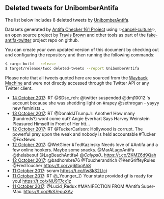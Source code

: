 ## Deleted tweets for UnibomberAntifa

The list below includes 8 deleted tweets by
[UnibomberAntifa](https://twitter.com/UnibomberAntifa).



Datasets generated by [Antifa Checker 161 Project](https://twitter.com/antifacheck161) using ✨[cancel-culture](https://github.com/travisbrown/cancel-culture)✨, an open source project by 
[Travis Brown](https://twitter.com/travisbrown) and other tools as part of the 
[fake-antifa-twitter](https://github.com/antifacheck161/fake-antifa-twitter) project repo on github.

You can create your own updated version of this document by checking out and configuring the
repository and then running the following commands:

```bash
$ cargo build --release
$ target/release/twcc deleted-tweets --report UnibomberAntifa
```

Please note that all tweets quoted here are sourced from the
[Wayback Machine](https://web.archive.org) and were not directly accessed through the Twitter API or
any Twitter client.

* [14 October 2017](https://web.archive.org/web/20171014004314/https://twitter.com/UnibomberAntifa/status/919000611567341569): RT @SDsc_rch: @twitter suspended @dmj10012 's account because she was shedding light on #rapey @sethrogan - yayyy new feminists…  <!--919000611567341569-->
* [13 October 2017](https://web.archive.org/web/20171013233930/https://twitter.com/UnibomberAntifa/status/918984572548845569): RT @DonaldJTrumpJr: Another! How many (hundreds?) wont come out? Angie Everhart Says Harvey Weinstein Pleasured Himself in Front of Her htt… <!--918984572548845569-->
* [12 October 2017](https://web.archive.org/web/20171012151548/https://twitter.com/UnibomberAntifa/status/918495424419418112): RT @TuckerCarlson: Hollywood is corrupt. The powerful prey upon the weak  and nobody is held accountable #Tucker @FoxNews <!--918495424419418112-->
* [12 October 2017](https://web.archive.org/web/20171012144559/https://twitter.com/UnibomberAntifa/status/918487920809476097): @WetGiner #TedKazinsky Needs love of #Antifa and a few online hookers. Maybe some snacks. @MarALagoAntifa  @thelabeouf  @LagBeachAntifa4  @_Calyps0__ https://t.co/ZKMZ6d9Qah <!--918487920809476097-->
* [12 October 2017](https://web.archive.org/web/20171012135627/https://twitter.com/UnibomberAntifa/status/918475455358959616): @badhombre76 @Toucherandrich @KenGriffeyRules @FredToucher https://t.co/yq6jtbqAh8 <!--918475455358959616-->
* [11 October 2017](https://web.archive.org/web/20171011233135/https://twitter.com/UnibomberAntifa/status/918257804514873344): scram https://t.co/fw8kS2LIci <!--918257804514873344-->
* [11 October 2017](https://web.archive.org/web/20171011175741/https://twitter.com/UnibomberAntifa/status/918173775853649920): RT @_Younger_Z: Your state provided gf is ready for you! https://t.co/xNU9T7cx1z <!--918173775853649920-->
* [11 October 2017](https://web.archive.org/web/20171011092654/https://twitter.com/UnibomberAntifa/status/918045233002229761): @Lucid_Redux #MANIFECTION FROM #Antifa Super-Max. https://t.co/9kS7epu3Ay <!--918045233002229761-->
